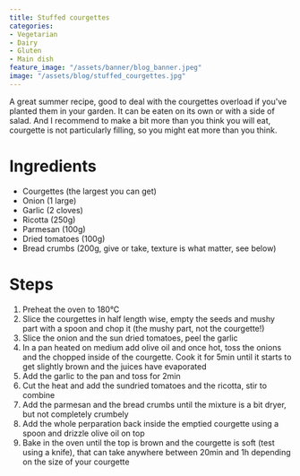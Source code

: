 ```yaml
---
title: Stuffed courgettes
categories:
- Vegetarian
- Dairy
- Gluten
- Main dish
feature_image: "/assets/banner/blog_banner.jpeg"
image: "/assets/blog/stuffed_courgettes.jpg"
---
```


A great summer recipe, good to deal with the courgettes overload if you've planted them in your garden. It can be eaten on its own or with a side of salad. And I recommend to make a bit more than you think you will eat, courgette is not particularly filling, so you might eat more than you think. 

<!-- more -->

# Ingredients
- Courgettes (the largest you can get)
- Onion (1 large)
- Garlic (2 cloves)
- Ricotta (250g)
- Parmesan (100g)
- Dried tomatoes (100g)
- Bread crumbs (200g, give or take, texture is what matter, see below)

# Steps
1. Preheat the oven to 180°C
2. Slice the courgettes in half length wise, empty the seeds and mushy part with a spoon and chop it (the mushy part, not the courgette!)
3. Slice the onion and the sun dried tomatoes, peel the garlic
4. In a pan heated on medium add olive oil and once hot, toss the onions and the chopped inside of the courgette. Cook it for 5min until it starts to get slightly brown and the juices have evaporated
5. Add the garlic to the pan and toss for 2min 
6. Cut the heat and add the sundried tomatoes and the ricotta, stir to combine
7. Add the parmesan and the bread crumbs until the mixture is a bit dryer, but not completely crumbely
8. Add the whole perparation back inside the emptied courgette using a spoon and drizzle olive oil on top
9. Bake in the oven until the top is brown and the courgette is soft (test using a knife), that can take anywhere between 20min and 1h depending on the size of your courgette
